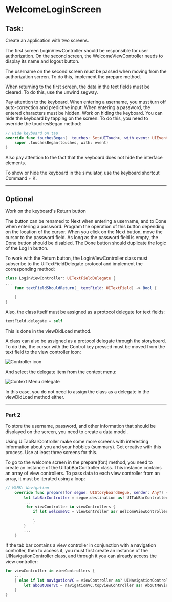 #  WelcomeLoginScreen

## Task:

Create an application with two screens.

The first screen LoginViewController should be responsible for user authorization. On the second screen, the WelcomeViewController needs to display its name and logout button.

The username on the second screen must be passed when moving from the authorization screen. To do this, implement the prepare method.

When returning to the first screen, the data in the text fields must be cleared. To do this, use the unwind segway.

Pay attention to the keyboard. When entering a username, you must turn off auto-correction and predictive input. When entering a password, the entered characters must be hidden. Work on hiding the keyboard. You can hide the keyboard by tapping on the screen. To do this, you need to override the touchesBegan method:

```swift
// Hide keyboard on tap
override func touchesBegan(_ touches: Set<UITouch>, with event: UIEvent?) {
    super .touchesBegan(touches, with: event)
}
```
Also pay attention to the fact that the keyboard does not hide the interface elements.

To show or hide the keyboard in the simulator, use the keyboard shortcut Command + K.

___

## Optional

Work on the keyboard's Return button

The button can be renamed to Next when entering a username, and to Done when entering a password. Program the operation of this button depending on the location of the cursor. When you click on the Next button, move the cursor to the password field. As long as the password field is empty, the Done button should be disabled. The Done button should duplicate the logic of the Log In button.

To work with the Return button, the LoginViewController class must subscribe to the UITextFieldDelegate protocol and implement the corresponding method:

```swift
class LoginViewController: UITextFieldDelegate {
...
    func textFieldShouldReturn(_ textField: UITextField) -> Bool {

    }
}
```

Also, the class itself must be assigned as a protocol delegate for text fields:

```swift 
textField.delegate = self
```

This is done in the viewDidLoad method.

A class can also be assigned as a protocol delegate through the storyboard. To do this, the cursor with the Control key pressed must be moved from the text field to the view controller icon:

![Controller icon](https://alfa.swiftbook.ru/system/uploads/ckeditor/pictures/4887/_Users_debash_Library_Mobile_Documents_iCloud_md_obsidian_Documents_Zettelkasten_Images_DraggedImage_5.png)

And select the delegate item from the context menu:

![Context Menu delegate](https://alfa.swiftbook.ru/system/uploads/ckeditor/pictures/4888/_Users_debash_Library_Mobile_Documents_iCloud_md_obsidian_Documents_Zettelkasten_Images_DraggedImage-1_4.png)

In this case, you do not need to assign the class as a delegate in the viewDidLoad method either.

---
### Part 2

To store the username, password, and other information that should be displayed on the screen, you need to create a data model.

Using UITabBarController make some more screens with interesting information about you and your hobbies (summary). Get creative with this process. Use at least three screens for this.

To go to the welcome screen in the prepare(for:) method, you need to create an instance of the UITabBarController class. This instance contains an array of view controllers. To pass data to each view controller from an array, it must be iterated using a loop:

```swift
// MARK: Navigation
    override func prepare(for segue: UIStoryboardSegue, sender: Any?) {
        let tabBarController = segue.destination as! UITabBarController
        ...
         for viewController in viewControllers {
            if let welcomeVC = viewController as? WelcomeViewController {
                
            }
        }
        ...
    }
```

If the tab bar contains a view controller in conjunction with a navigation controller, then to access it, you must first create an instance of the UINavigationController class, and through it you can already access the view controller:

```swift
for viewController in viewControllers {
    ...
    } else if let navigationVC = viewController as? UINavigationController {
        let aboutUserVC = navigationVC.topViewController as! AboutMeViewController
    }
}
```
